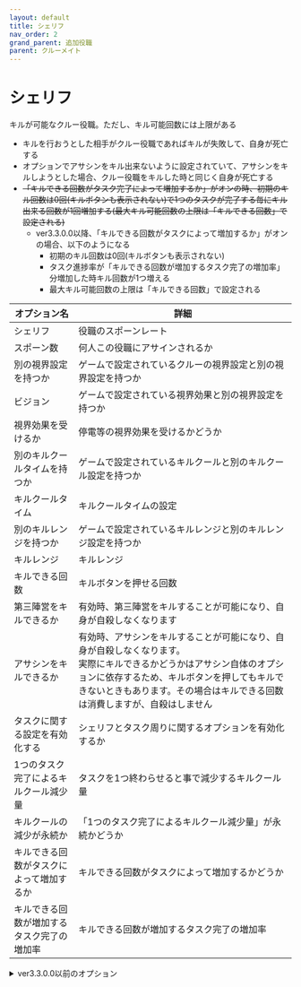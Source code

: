 ```yaml
---
layout: default
title: シェリフ
nav_order: 2
grand_parent: 追加役職
parent: クルーメイト
---
```


# シェリフ

キルが可能なクルー役職。ただし、キル可能回数には上限がある<br>
* キルを行おうとした相手がクルー役職であればキルが失敗して、自身が死亡する
* オプションでアサシンをキル出来ないように設定されていて、アサシンをキルしようとした場合、クルー役職をキルした時と同じく自身が死亡する
* ~~「キルできる回数がタスク完了によって増加するか」がオンの時、初期のキル回数は0回(キルボタンも表示されない)で1つのタスクが完了する毎にキル出来る回数が1回増加する(最大キル可能回数の上限は「キルできる回数」で設定される)~~
  * ver3.3.0.0以降、「キルできる回数がタスクによって増加するか」がオンの場合、以下のようになる
    * 初期のキル回数は0回(キルボタンも表示されない)
    * タスク進捗率が「キルできる回数が増加するタスク完了の増加率」分増加した時キル回数が1つ増える
    * 最大キル可能回数の上限は「キルできる回数」で設定される


|  オプション名 |  詳細  |
| ---- | ---- |
|  シェリフ  | 役職のスポーンレート |
|  スポーン数  | 何人この役職にアサインされるか |
|  別の視界設定を持つか  |  ゲームで設定されているクルーの視界設定と別の視界設定を持つか  |
|  ビジョン  |  ゲームで設定されている視界効果と別の視界設定を持つか  |
|  視界効果を受けるか  |  停電等の視界効果を受けるかどうか  |
|  別のキルクールタイムを持つか  | ゲームで設定されているキルクールと別のキルクール設定を持つか |
|  キルクールタイム  |  キルクールタイムの設定  |
|  別のキルレンジを持つか  |  ゲームで設定されているキルレンジと別のキルレンジ設定を持つか  |
|  キルレンジ  |  キルレンジ  |
|  キルできる回数  |  キルボタンを押せる回数  |
|  第三陣営をキルできるか  |  有効時、第三陣営をキルすることが可能になり、自身が自殺しなくなります  |
|  アサシンをキルできるか  |  有効時、アサシンをキルすることが可能になり、自身が自殺しなくなります。<br>実際にキルできるかどうかはアサシン自体のオプションに依存するため、キルボタンを押してもキルできないときもあります。その場合はキルできる回数は消費しますが、自殺はしません  |
|  タスクに関する設定を有効化する  |  シェリフとタスク周りに関するオプションを有効化するか  |
|  1つのタスク完了によるキルクール減少量  |  タスクを1つ終わらせると事で減少するキルクール量  |
|  キルクールの減少が永続か  |  「1つのタスク完了によるキルクール減少量」が永続かどうか  |
|  キルできる回数がタスクによって増加するか  |  キルできる回数がタスクによって増加するかどうか  |
| キルできる回数が増加するタスク完了の増加率 | キルできる回数が増加するタスク完了の増加率 |

<details>
<summary>ver3.3.0.0以前のオプション</summary>

|  オプション名 |  詳細  |
| ---- | ---- |
|  シェリフ  | 役職のスポーンレート |
|  スポーン数  | 何人この役職にアサインされるか |
|  別の視界設定を持つか  |  ゲームで設定されているクルーの視界設定と別の視界設定を持つか  |
|  ビジョン  |  ゲームで設定されている視界効果と別の視界設定を持つか  |
|  視界効果を受けるか  |  停電等の視界効果を受けるかどうか  |
|  別のキルクールタイムを持つか  | ゲームで設定されているキルクールと別のキルクール設定を持つか |
|  キルクールタイム  |  キルクールタイムの設定  |
|  別のキルレンジを持つか  |  ゲームで設定されているキルレンジと別のキルレンジ設定を持つか  |
|  キルレンジ  |  キルレンジ  |
|  キルできる回数  |  キルボタンを押せる回数  |
|  第三陣営をキルできるか  |  有効時、第三陣営をキルすることが可能になり、自身が自殺しなくなります  |
|  アサシンをキルできるか  |  有効時、アサシンをキルすることが可能になり、自身が自殺しなくなります。<br>実際にキルできるかどうかはアサシン自体のオプションに依存するため、キルボタンを押してもキルできないときもあります。その場合はキルできる回数は消費しますが、自殺はしません  |
|  タスクに関する設定を有効化する  |  シェリフとタスク周りに関するオプションを有効化するか  |
|  1つのタスク完了によるキルクール減少量  |  タスクを1つ終わらせると事で減少するキルクール量  |
|  キルクールの減少が永続か  |  「1つのタスク完了によるキルクール減少量」が永続かどうか  |
|  キルできる回数がタスク完了によって増加するか  |  タスクを1つ終わらせることによってキル可能回数が増えるかどうか  |
</details>